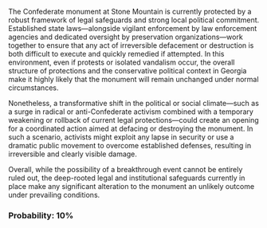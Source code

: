 The Confederate monument at Stone Mountain is currently protected by a robust framework of legal safeguards and strong local political commitment. Established state laws—alongside vigilant enforcement by law enforcement agencies and dedicated oversight by preservation organizations—work together to ensure that any act of irreversible defacement or destruction is both difficult to execute and quickly remedied if attempted. In this environment, even if protests or isolated vandalism occur, the overall structure of protections and the conservative political context in Georgia make it highly likely that the monument will remain unchanged under normal circumstances.

Nonetheless, a transformative shift in the political or social climate—such as a surge in radical or anti-Confederate activism combined with a temporary weakening or rollback of current legal protections—could create an opening for a coordinated action aimed at defacing or destroying the monument. In such a scenario, activists might exploit any lapse in security or use a dramatic public movement to overcome established defenses, resulting in irreversible and clearly visible damage.

Overall, while the possibility of a breakthrough event cannot be entirely ruled out, the deep-rooted legal and institutional safeguards currently in place make any significant alteration to the monument an unlikely outcome under prevailing conditions.

### Probability: 10%
